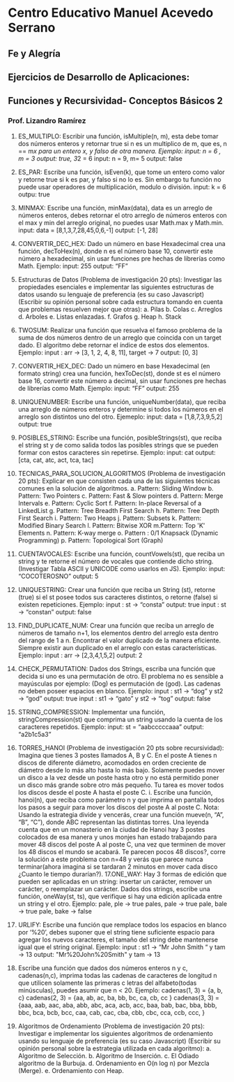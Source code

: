 # Centro Educativo Manuel Acevedo Serrano

## Fe y Alegría

## Ejercicios de Desarrollo de Aplicaciones:

## Funciones y Recursividad- Conceptos Básicos 2

### Prof. Lizandro Ramírez



1. ES_MULTIPLO: Escribir una función, isMultiple(n, m), esta debe tomar dos
   números enteros y retornar true si n es un multiplico de m, que es, n == m*x para
   un entero x, y falso de otra manera. Ejemplo:
   input: n = 6 , m = 3
   output: true, 3*2 = 6
   input: n = 9, m= 5
   output: false

2. ES_PAR: Escribe una función, isEven(k), que tome un entero como valor y retorne
   true si k es par, y falso si no lo es. Sin embargo tu función no puede usar
   operadores de multiplicación, modulo o división.
   input: k = 6
   outpu: true

3. MINMAX: Escribe una función, minMax(data), data es un arreglo de números
   enteros, debes retornar el otro arreglo de números enteros con el max y min del
   arreglo original, no puedes usar Math.max y Math.min.
   input: data = [8,1,3,7,28,45,0,6,-1]
   output: [-1, 28]

4. CONVERTIR_DEC_HEX: Dado un número en base Hexadecimal crea una función,
   decToHex(n), donde n es el número base 10, convertir este número a hexadecimal,
   sin usar funciones pre hechas de librerías como Math. Ejemplo:
   input: 255
   output: “FF”

5. Estructuras de Datos (Problema de investigación 20 pts): Investigar las
   propiedades esenciales e implementar las siguientes estructuras de datos usando
   su lenguaje de preferencia (es su caso Javascript) (Escribir su opinión personal sobre
   cada estructura tomando en cuenta que problemas resuelven mejor que
   otras):
   a. Pilas
   b. Colas
   c. Arreglos
   d. Arboles
   e. Listas enlazadas.
   f. Grafos
   g. Heap
   h. Stack

6. TWOSUM: Realizar una función que resuelva el famoso problema de la suma de
   dos números dentro de un arreglo que coincida con un target dado. El algoritmo
   debe retornar el índice de estos dos elementos. Ejemplo:
   input : arr → [3, 1, 2, 4, 8, 11], target → 7
   output: [0, 3]

7. CONVERTIR_HEX_DEC: Dado un número en base Hexadecimal (en formato
   string) crea una función, hexToDec(st), donde st es el número base 16, convertir
   este número a decimal, sin usar funciones pre hechas de librerías como Math.
   Ejemplo:
   input: “FF”
   output: 255

8. UNIQUENUMBER: Escribe una función, uniqueNumber(data), que reciba una
   arreglo de números enteros y determine si todos los números en el arreglo son
   distintos uno del otro. Ejemeplo:
   input: data = [1,8,7,3,9,5,2]
   output: true

9. POSIBLES_STRING: Escribe una función, posibleStrings(st), que reciba el string st
   y de como salida todos las posibles strings que se pueden formar con estos
   caracteres sin repetirse. Ejemplo:
   input: cat
   output: [cta, cat, atc, act, tca, tac]

10. TECNICAS_PARA_SOLUCION_ALGORITMOS (Problema de investigación 20
    pts): Explicar en que consisten cada una de las siguientes técnicas comunes en la
    solución de algoritmos.
    a. Pattern: Sliding Window
    b. Pattern: Two Pointers
    c. Pattern: Fast & Slow pointers
    d. Pattern: Merge Intervals
    e. Pattern: Cyclic Sort
    f. Pattern: In-place Reversal of a LinkedList
    g. Pattern: Tree Breadth First Search
    h. Pattern: Tree Depth First Search
    i. Pattern: Two Heaps
    j. Pattern: Subsets
    k. Pattern: Modified Binary Search
    l. Pattern: Bitwise XOR
    m.Pattern: Top 'K' Elements
    n. Pattern: K-way merge
    o. Pattern : 0/1 Knapsack (Dynamic Programming)
    p. Pattern: Topological Sort (Graph)

11. CUENTAVOCALES: Escribe una función, countVowels(st), que reciba un string y te
    retorne el número de vocales que contiende dicho string. (Investigar Tabla ASCII y
    UNICODE como usarlos en JS). Ejemplo:
    input: “COCOTEROSNO”
    output: 5

12. UNIQUESTRING: Crear una función que reciba un String (st), retorne (true) si el st
    posee todos sus caracteres distintos, o retorne (false) si existen repeticiones.
    Ejemplo:
    input : st → “consta”
    output: true
    input : st → “constan”
    output: false

13. FIND_DUPLICATE_NUM: Crear una función que reciba un arreglo de números de
    tamaño n+1, los elementos dentro del arreglo esta dentro del rango de 1 a n.
    Encontrar el valor duplicado de la manera eficiente. Siempre existir aun duplicado
    en el arreglo con estas características. Ejemplo:
    input : arr → [2,3,4,1,5,2]
    output: 2

14. CHECK_PERMUTATION: Dados dos Strings, escriba una función que decida si
    uno es una permutación de otro. El problema no es sensible a mayúsculas por
    ejemplo: (Dog) es permutación de (god). Las cadenas no deben poseer espacios
    en blanco. Ejemplo:
    input : st1 → “dog” y st2 → “god”
    output: true
    input : st1 → “gato” y st2 → “tog”
    output: false

15. STRING_COMPRESSION: Implementar una función, stringCompression(st) que
    comprima un string usando la cuenta de los caracteres repetidos. Ejemplo:
    input: st = “aabcccccaaa”
    output: “a2b1c5a3”

16. TORRES_HANOI (Problema de investigación 20 pts sobre recursividad): Imagina
    que tienes 3 postes llamados A, B y C. En el poste A tienes n discos de diferente
    diámetro, acomodados en orden creciente de diámetro desde lo más alto hasta lo
    más bajo. Solamente puedes mover un disco a la vez desde un poste hasta otro y
    no está permitido poner un disco más grande sobre otro más pequeño. Tu tarea es
    mover todos los discos desde el poste A hasta el poste C.
    i. Escribe una función, hanoi(n), que reciba como parámetro n y que
    imprima en pantalla todos los pasos a seguir para mover los discos
    del poste A al poste C.
    Nota: Usando la estrategia divide y vencerás, crear una función mueve(n, “A”, “B”,
    “C”), donde ABC representan las distintas torres.
    Una leyenda cuenta que en un monasterio en la ciudad de Hanoi hay 3 postes
    colocados de esa manera y unos monjes han estado trabajando para mover 48
    discos del poste A al poste C, una vez que terminen de mover los 48 discos el
    mundo se acabará. Te parecen pocos 48 discos?, corre la solución a este
    problema con n=48 y verás que parece nunca terminar(ahora imagina si se
    tardaran 2 minutos en mover cada disco ¿Cuanto le tiempo durarían?).
    17.ONE_WAY: Hay 3 formas de edición que pueden ser aplicadas en un string:
    insertar un carácter, remover un carácter, o reemplazar un carácter. Dados dos
    strings, escribe una función, oneWay(st, ts), que verifique si hay una edición
    aplicada entre un string y el otro. Ejemplo:
    pale, ple → true
    pales, pale → true
    pale, bale → true
    pale, bake → false

17. URLIFY: Escribe una función que remplace todos los espacios en blanco por ‘%20’,
    debes suponer que el string tiene suficiente espacio para agregar los nuevos
    caracteres, el tamaño del string debe mantenerse igual que el string original.
    Ejemplo:
    input : st1 → “Mr John Smith “ y tam → 13
    output: "Mr%20John%20Smith" y tam → 13

18. Escribe una función que dados dos números enteros n y c, cadenas(n,c), imprima
    todas las cadenas de caracteres de longitud n que utilicen solamente las primeras c
    letras del alfabeto(todas minúsculas), puedes asumir que n < 20. Ejemplo:
    cadenas(1, 3) = {a, b, c}
    cadenas(2, 3) = {aa, ab, ac, ba, bb, bc, ca, cb, cc }
    cadenas(3, 3) = {aaa, aab, aac, aba, abb, abc, aca, acb, acc, baa, bab, bac,
    bba, bbb, bbc, bca, bcb, bcc, caa, cab, cac, cba, cbb, cbc, cca, ccb, ccc, }

19. Algoritmos de Ordenamiento (Problema de investigación 20 pts): Investigar e
    implementar los siguientes algoritmos de ordenamiento usando su lenguaje de
    preferencia (es su caso Javascript) (Escribir su opinión personal sobre la estrategia
    utilizada en cada algoritmo):
    a. Algoritmo de Selección.
    b. Algoritmo de Inserción.
    c. El Odiado algoritmo de la Burbuja.
    d. Ordenamiento en O(n log n) por Mezcla (Merge).
    e. Ordenamiento con Heap.
